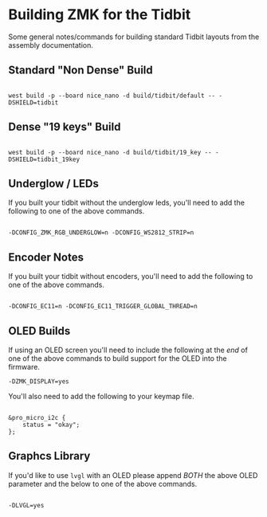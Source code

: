 # Building ZMK for the Tidbit

Some general notes/commands for building standard Tidbit layouts from the assembly documentation.

## Standard "Non Dense" Build

```

west build -p --board nice_nano -d build/tidbit/default -- -DSHIELD=tidbit

```

## Dense "19 keys" Build

```

west build -p --board nice_nano -d build/tidbit/19_key -- -DSHIELD=tidbit_19key

```

## Underglow / LEDs

If you built your tidbit without the underglow leds, you'll need to add the following to one of the above commands.

```

-DCONFIG_ZMK_RGB_UNDERGLOW=n -DCONFIG_WS2812_STRIP=n

```

## Encoder Notes

If you built your tidbit without encoders, you'll need to add the following to one of the above commands.

```

-DCONFIG_EC11=n -DCONFIG_EC11_TRIGGER_GLOBAL_THREAD=n

```

## OLED Builds

If using an OLED screen you'll need to include the following at the *end* of one of the above commands to build support for the OLED into the firmware.

```
-DZMK_DISPLAY=yes

```

You'll also need to add the following to your keymap file.

```

&pro_micro_i2c {
	status = "okay";
};

```

## Graphcs Library

If you'd like to use ```lvgl``` with an OLED please append *BOTH* the above OLED parameter and the below to one of the above commands.

```

-DLVGL=yes

```
